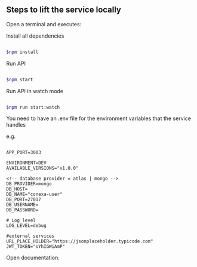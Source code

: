 ## Steps to lift the service locally


Open a terminal and executes:

Install all dependencies

  ```sh

  $npm install
  
  ```

Run API

  ```sh

  $npm start

  ```

Run API in watch mode

  ```sh

  $npm run start:watch

  ```
You need to have an .env file for the environment variables that the service handles

e.g.

```dotenv

APP_PORT=3003

ENVIRONMENT=DEV
AVAILABLE_VERSIONS="v1.0.0"

<!-- database provider = atlas | mongo -->
DB_PROVIDER=mongo
DB_HOST=
DB_NAME="conexa-user"
DB_PORT=27017
DB_USERNAME=
DB_PASSWORD=

# Log level
LOG_LEVEL=debug

#external services
URL_PLACE_HOLDER="https://jsonplaceholder.typicode.com"
JWT_TOKEN="sYhIGWiAmP"

```
Open documentation: 
